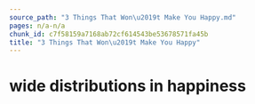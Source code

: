 ```yaml
---
source_path: "3 Things That Won\u2019t Make You Happy.md"
pages: n/a-n/a
chunk_id: c7f58159a7168ab72cf614543be53678571fa45b
title: "3 Things That Won\u2019t Make You Happy"
---
```

# wide distributions in happiness
